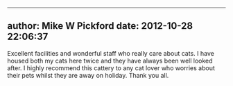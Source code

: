 
---
author: Mike W Pickford
date: 2012-10-28 22:06:37
---
Excellent facilities and wonderful staff who really care about cats. I have housed both my cats here twice and they have always been well looked after. I highly recommend this cattery to any cat lover who worries about their pets whilst they are away on holiday. Thank you all.

